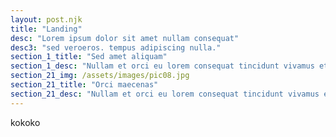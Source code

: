 ```yaml
---
layout: post.njk
title: "Landing"
desc: "Lorem ipsum dolor sit amet nullam consequat"
desc3: "sed veroeros. tempus adipiscing nulla."
section_1_title: "Sed amet aliquam"
section_1_desc: "Nullam et orci eu lorem consequat tincidunt vivamus et sagittis magna sed nunc rhoncus condimentum sem. In efficitur ligula tate urna. Maecenas massa vel lacinia pellentesque lorem ipsum dolor. Nullam et orci eu lorem consequat tincidunt. Vivamus et sagittis libero. Nullam et orci eu lorem consequat tincidunt vivamus et sagittis magna sed nunc rhoncus condimentum sem. In efficitur ligula tate urna."
section_21_img: /assets/images/pic08.jpg
section_21_title: "Orci maecenas"
section_21_desc: "Nullam et orci eu lorem consequat tincidunt vivamus et sagittis magna sed nunc rhoncus condimentum sem. In efficitur ligula tate urna. Maecenas massa sed magna lacinia magna pellentesque lorem ipsum dolor. Nullam et orci eu lorem consequat tincidunt. Vivamus et sagittis tempus."
---
```

kokoko